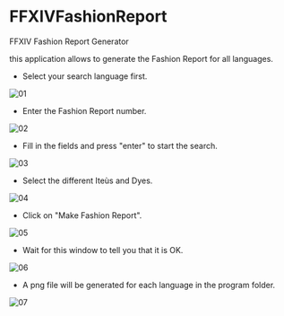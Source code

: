 # FFXIVFashionReport
 FFXIV Fashion Report Generator
 
this application allows to generate the Fashion Report for all languages.

- Select your search language first.

![01](https://github.com/Etsuna/FFXIVFashionReport/assets/47378314/0aaad469-b6b4-4e9c-af11-4032e464b11b)

- Enter the Fashion Report number.

![02](https://github.com/Etsuna/FFXIVFashionReport/assets/47378314/539312e6-5dc8-4b9a-a964-2ac2b4603a77)

- Fill in the fields and press "enter" to start the search.

![03](https://github.com/Etsuna/FFXIVFashionReport/assets/47378314/8c5a34cc-3e7f-4e5b-b1eb-0263e3326e5f)

- Select the different Iteùs and Dyes.

![04](https://github.com/Etsuna/FFXIVFashionReport/assets/47378314/e7fc8124-864b-4372-85f3-5eae53138c66)

- Click on "Make Fashion Report". 

![05](https://github.com/Etsuna/FFXIVFashionReport/assets/47378314/4fed7099-0390-46ca-a751-33158a6baba6)

- Wait for this window to tell you that it is OK.

![06](https://github.com/Etsuna/FFXIVFashionReport/assets/47378314/a21675f0-d2f9-4978-98d6-3b0131ab362d)

- A png file will be generated for each language in the program folder.

![07](https://github.com/Etsuna/FFXIVFashionReport/assets/47378314/9d9338bc-7529-4793-b66d-2d835613bfe7)
